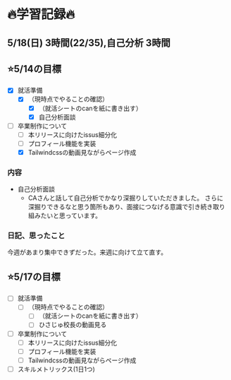 # 🔥学習記録🔥
## 5/18(日) 3時間(22/35),自己分析 3時間
## ⭐️5/14の目標
- [x] 就活準備
  - [x] （現時点でやることの確認）
	- [x] （就活シートのcanを紙に書き出す）
	- [x]  自己分析面談

- [ ] 卒業制作について
  - [ ] 本リリースに向けたissus細分化
  - [ ] プロフィール機能を実装
  - [x] Tailwindcssの動画見ながらページ作成

### 内容
- 自己分析面談
  - CAさんと話して自己分析でかなり深掘りしていただきました。
	  さらに深掘りできるなと思う箇所もあり、面接につなげる意識で引き続き取り組みたいと思っています。

### 日記、思ったこと
  今週があまり集中できずだった。来週に向けて立て直す。

## ⭐️5/17の目標
- [ ] 就活準備
  - [ ] （現時点でやることの確認）
	- [ ] （就活シートのcanを紙に書き出す）
	- [ ] ひさじゅ校長の動画見る

- [ ] 卒業制作について
  - [ ] 本リリースに向けたissus細分化
  - [ ] プロフィール機能を実装
  - [ ] Tailwindcssの動画見ながらページ作成

- [ ] スキルメトリックス(1日1つ)